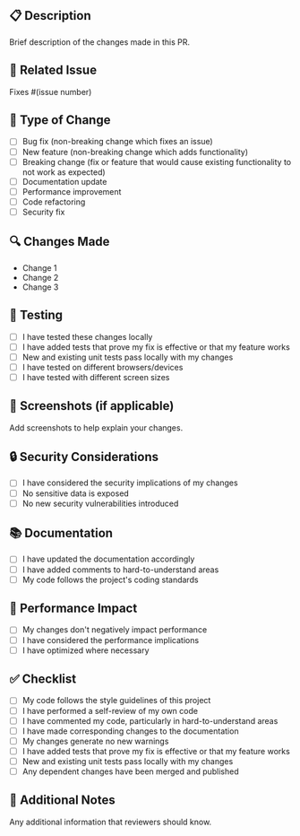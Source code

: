## 📋 Description
Brief description of the changes made in this PR.

## 🔗 Related Issue
Fixes #(issue number)

## 🧪 Type of Change
- [ ] Bug fix (non-breaking change which fixes an issue)
- [ ] New feature (non-breaking change which adds functionality)
- [ ] Breaking change (fix or feature that would cause existing functionality to not work as expected)
- [ ] Documentation update
- [ ] Performance improvement
- [ ] Code refactoring
- [ ] Security fix

## 🔍 Changes Made
- Change 1
- Change 2
- Change 3

## 📱 Testing
- [ ] I have tested these changes locally
- [ ] I have added tests that prove my fix is effective or that my feature works
- [ ] New and existing unit tests pass locally with my changes
- [ ] I have tested on different browsers/devices
- [ ] I have tested with different screen sizes

## 📸 Screenshots (if applicable)
Add screenshots to help explain your changes.

## 🔒 Security Considerations
- [ ] I have considered the security implications of my changes
- [ ] No sensitive data is exposed
- [ ] No new security vulnerabilities introduced

## 📚 Documentation
- [ ] I have updated the documentation accordingly
- [ ] I have added comments to hard-to-understand areas
- [ ] My code follows the project's coding standards

## 🚀 Performance Impact
- [ ] My changes don't negatively impact performance
- [ ] I have considered the performance implications
- [ ] I have optimized where necessary

## ✅ Checklist
- [ ] My code follows the style guidelines of this project
- [ ] I have performed a self-review of my own code
- [ ] I have commented my code, particularly in hard-to-understand areas
- [ ] I have made corresponding changes to the documentation
- [ ] My changes generate no new warnings
- [ ] I have added tests that prove my fix is effective or that my feature works
- [ ] New and existing unit tests pass locally with my changes
- [ ] Any dependent changes have been merged and published

## 📝 Additional Notes
Any additional information that reviewers should know.
